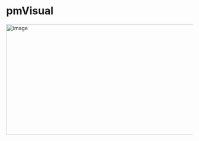 # pmVisual
<img width="1143" height="299" alt="image" src="https://github.com/user-attachments/assets/27d4cb94-4502-4271-ae41-37cbe2ec570c" />

